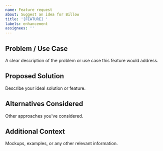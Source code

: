```yaml
---
name: Feature request
about: Suggest an idea for Billow
title: '[FEATURE] '
labels: enhancement
assignees: ''
---
```


## Problem / Use Case
A clear description of the problem or use case this feature would address.

## Proposed Solution
Describe your ideal solution or feature.

## Alternatives Considered
Other approaches you've considered.

## Additional Context
Mockups, examples, or any other relevant information.

